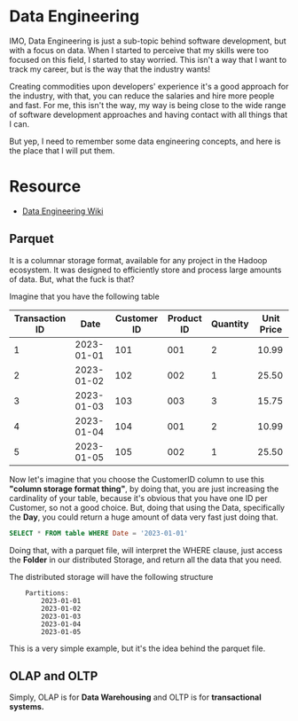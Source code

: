 # Data Engineering

IMO, Data Engineering is just a sub-topic behind software development, but with a focus on data. When I started to perceive that my skills were too focused on this field, I started to stay worried. This isn't a way that I want to track my career, but is the way that the industry wants!

Creating commodities upon developers' experience it's a good approach for the industry, with that, you can reduce the salaries and hire more people and fast. For me, this isn't the way, my way is being close to the wide range of software development approaches and having contact with all things that I can.

But yep, I need to remember some data engineering concepts, and here is the place that I will put them.

# Resource

- [Data Engineering Wiki](https://dataengineering.wiki/Index)


## Parquet

It is a columnar storage format, available for any project in the Hadoop ecosystem. It was designed to efficiently store and process large amounts of data. But, what the fuck is that?

Imagine that you have the following table

| Transaction ID | Date       | Customer ID | Product ID | Quantity | Unit Price |
|----------------|------------|-------------|------------|----------|------------|
| 1              | 2023-01-01 | 101         | 001        | 2        | 10.99      |
| 2              | 2023-01-02 | 102         | 002        | 1        | 25.50      |
| 3              | 2023-01-03 | 103         | 003        | 3        | 15.75      |
| 4              | 2023-01-04 | 104         | 001        | 2        | 10.99      |
| 5              | 2023-01-05 | 105         | 002        | 1        | 25.50      |

Now let's imagine that you choose the CustomerID column to use this **"column storage format thing"**, by doing that, you are just increasing the cardinality of your table, because it's obvious that you have one ID per Customer, so not a good choice. But, doing that using the Data, specifically the **Day**, you could return a huge amount of data very fast just doing that.

```sql
SELECT * FROM table WHERE Date = '2023-01-01'
```

Doing that, with a parquet file, will interpret the WHERE clause, just access the **Folder** in our distributed Storage, and return all the data that you need.

The distributed storage will have the following structure

```
    Partitions:
        2023-01-01
        2023-01-02
        2023-01-03
        2023-01-04
        2023-01-05
```

This is a very simple example, but it's the idea behind the parquet file.

## OLAP and OLTP

Simply, OLAP is for **Data Warehousing** and OLTP is for **transactional systems.**

